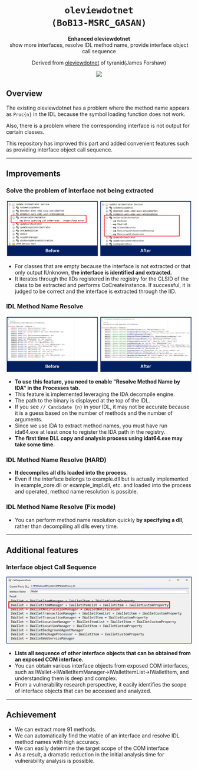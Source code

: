 

<div align='center'>
  <h1><code>oleviewdotnet
(BoB13-MSRC_GASAN)</code></h1>
  <p>
    <strong>Enhanced oleviewdotnet</strong><br>
    show more interfaces, resolve IDL method name, provide interface object call sequence
  </p>
  <p>
    Derived from <a href="https://github.com/tyranid/oleviewdotnet">oleviewdotnet</a> of tyranid(James Forshaw)
  </p>
  <p>
    <img src='pics/oleviewdotnet.gif'>
  </p>
</div>

## Overview
The existing oleviewdotnet has a problem where the method name appears as `Proc{n}` in the IDL because the symbol loading function does not work.

Also, there is a problem where the corresponding interface is not output for certain classes.

This repository has improved this part and added convenient features such as providing interface object call sequence.

---

## Improvements
### Solve the problem of interface not being extracted
<p align='center'>
<img src='pics/interface.webp'>
</p>

- For classes that are empty because the interface is not extracted or that only output IUnknown, **the interface is identified and extracted.**
- It iterates through the IIDs registered in the registry for the CLSID of the class to be extracted and performs CoCreateInstance. If successful, it is judged to be correct and the interface is extracted through the IID.

### IDL Method Name Resolve
<p align='center'>
<img src='pics/idlresolve.webp'>
</p>

- **To use this feature, you need to enable "Resolve Method Name by IDA" in the Processes tab.**
- This feature is implemented leveraging the IDA decompile engine.
- The path to the binary is displayed at the top of the IDL.
- If you see `// Candidate {n}` in your IDL, it may not be accurate because it is a guess based on the number of methods and the number of arguments.
- Since we use IDA to extract method names, you must have run ida64.exe at least once to register the IDA path in the registry.
- **The first time DLL copy and analysis process using idat64.exe may take some time.**
### IDL Method Name Resolve (HARD)
- **It decompiles all dlls loaded into the process.**
- Even if the interface belongs to example.dll but is actually implemented in example_core.dll or example_impl.dll, etc. and loaded into the process and operated, method name resolution is possible.
### IDL Method Name Resolve (Fix mode)
- You can perform method name resolution quickly **by specifying a dll**, rather than decompiling all dlls every time.

---

## Additional features
### Interface object Call Sequence
<p align='center'>
<img src='pics/callsequence.webp'>
</p>

- **Lists all sequence of other interface objects that can be obtained from an exposed COM interface.**
- You can obtain various interface objects from exposed COM interfaces, such as IWallet->IWalletItemManager->IWalletItemList->IWalletItem, and understanding them is deep and complex.
- From a vulnerability research perspective, it easily identifies the scope of interface objects that can be accessed and analyzed.
---

## Achievement
- We can extract more 91 methods.
- We can automatically find the vtable of an interface and resolve IDL method names with high accuracy.
- We can easily determine the target scope of the COM interface
- As a result, a dramatic reduction in the initial analysis time for vulnerability analysis is possible.
